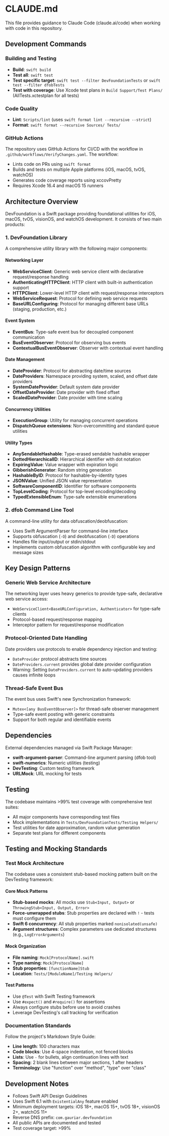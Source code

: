 # CLAUDE.md

This file provides guidance to Claude Code (claude.ai/code) when working with code in this
repository.


## Development Commands

### Building and Testing

  - **Build**: `swift build`
  - **Test all**: `swift test`
  - **Test specific target**: `swift test --filter DevFoundationTests` or
    `swift test --filter dfobTests`
  - **Test with coverage**: Use Xcode test plans in `Build Support/Test Plans/`
    (AllTests.xctestplan for all tests)

### Code Quality

  - **Lint**: `Scripts/lint` (uses `swift format lint --recursive --strict`)
  - **Format**: `swift format --recursive Sources/ Tests/`

### GitHub Actions

The repository uses GitHub Actions for CI/CD with the workflow in
`.github/workflows/VerifyChanges.yaml`. The workflow:

  - Lints code on PRs using `swift format`
  - Builds and tests on multiple Apple platforms (iOS, macOS, tvOS, watchOS)
  - Generates code coverage reports using xccovPretty
  - Requires Xcode 16.4 and macOS 15 runners


## Architecture Overview

DevFoundation is a Swift package providing foundational utilities for iOS, macOS, tvOS, visionOS,
and watchOS development. It consists of two main products:

### 1. DevFoundation Library

A comprehensive utility library with the following major components:

#### Networking Layer

  - **WebServiceClient**: Generic web service client with declarative request/response handling
  - **AuthenticatingHTTPClient**: HTTP client with built-in authentication support
  - **HTTPClient**: Lower-level HTTP client with request/response interceptors
  - **WebServiceRequest**: Protocol for defining web service requests
  - **BaseURLConfiguring**: Protocol for managing different base URLs (staging, production, etc.)

#### Event System

  - **EventBus**: Type-safe event bus for decoupled component communication
  - **BusEventObserver**: Protocol for observing bus events
  - **ContextualBusEventObserver**: Observer with contextual event handling

#### Date Management

  - **DateProvider**: Protocol for abstracting date/time sources
  - **DateProviders**: Namespace providing system, scaled, and offset date providers
  - **SystemDateProvider**: Default system date provider
  - **OffsetDateProvider**: Date provider with fixed offset
  - **ScaledDateProvider**: Date provider with time scaling

#### Concurrency Utilities

  - **ExecutionGroup**: Utility for managing concurrent operations
  - **DispatchQueue extensions**: Non-overcommitting and standard queue utilities

#### Utility Types

  - **AnySendableHashable**: Type-erased sendable hashable wrapper
  - **DottedHierarchicalID**: Hierarchical identifier with dot notation
  - **ExpiringValue**: Value wrapper with expiration logic
  - **GibberishGenerator**: Random string generation
  - **HashableByID**: Protocol for hashable-by-identity types
  - **JSONValue**: Unified JSON value representation
  - **SoftwareComponentID**: Identifier for software components
  - **TopLevelCoding**: Protocol for top-level encoding/decoding
  - **TypedExtensibleEnum**: Type-safe extensible enumerations

### 2. dfob Command Line Tool

A command-line utility for data obfuscation/deobfuscation:

  - Uses Swift ArgumentParser for command-line interface
  - Supports obfuscation (`-O`) and deobfuscation (`-D`) operations
  - Handles file input/output or stdin/stdout
  - Implements custom obfuscation algorithm with configurable key and message sizes


## Key Design Patterns

### Generic Web Service Architecture

The networking layer uses heavy generics to provide type-safe, declarative web service access:

  - `WebServiceClient<BaseURLConfiguration, Authenticator>` for type-safe clients
  - Protocol-based request/response mapping
  - Interceptor pattern for request/response modification

### Protocol-Oriented Date Handling

Date providers use protocols to enable dependency injection and testing:

  - `DateProvider` protocol abstracts time sources
  - `DateProviders.current` provides global date provider configuration
  - Warning: Setting `DateProviders.current` to auto-updating providers causes infinite loops

### Thread-Safe Event Bus

The event bus uses Swift's new Synchronization framework:

  - `Mutex<[any BusEventObserver]>` for thread-safe observer management
  - Type-safe event posting with generic constraints
  - Support for both regular and identifiable events


## Dependencies

External dependencies managed via Swift Package Manager:

  - **swift-argument-parser**: Command-line argument parsing (dfob tool)
  - **swift-numerics**: Numeric utilities (testing)
  - **DevTesting**: Custom testing framework
  - **URLMock**: URL mocking for tests


## Testing

The codebase maintains >99% test coverage with comprehensive test suites:

  - All major components have corresponding test files
  - Mock implementations in `Tests/DevFoundationTests/Testing Helpers/`
  - Test utilities for date approximation, random value generation
  - Separate test plans for different components


## Testing and Mocking Standards

### Test Mock Architecture

The codebase uses a consistent stub-based mocking pattern built on the DevTesting framework:

#### Core Mock Patterns

  - **Stub-based mocks**: All mocks use `Stub<Input, Output>` or
    `ThrowingStub<Input, Output, Error>`
  - **Force-unwrapped stubs**: Stub properties are declared with `!` - tests must configure them
  - **Swift 6 concurrency**: All stub properties marked `nonisolated(unsafe)`
  - **Argument structures**: Complex parameters use dedicated structures (e.g.,
    `LogErrorArguments`)

#### Mock Organization

  - **File naming**: `Mock[ProtocolName].swift`
  - **Type naming**: `Mock[ProtocolName]`
  - **Stub properties**: `[functionName]Stub`
  - **Location**: `Tests/[ModuleName]/Testing Helpers/`

#### Test Patterns

  - Use `@Test` with Swift Testing framework
  - Use `#expect()` and `#require()` for assertions
  - Always configure stubs before use to avoid crashes
  - Leverage DevTesting's call tracking for verification

### Documentation Standards

Follow the project's Markdown Style Guide:

  - **Line length**: 100 characters max
  - **Code blocks**: Use 4-space indentation, not fenced blocks
  - **Lists**: Use `-` for bullets, align continuation lines with text
  - **Spacing**: 2 blank lines between major sections, 1 after headers
  - **Terminology**: Use "function" over "method", "type" over "class"


## Development Notes

  - Follows Swift API Design Guidelines
  - Uses Swift 6.1 with `ExistentialAny` feature enabled
  - Minimum deployment targets: iOS 18+, macOS 15+, tvOS 18+, visionOS 2+, watchOS 11+
  - Reverse DNS prefix: `com.gauriar.devfoundation`
  - All public APIs are documented and tested
  - Test coverage target: >99%